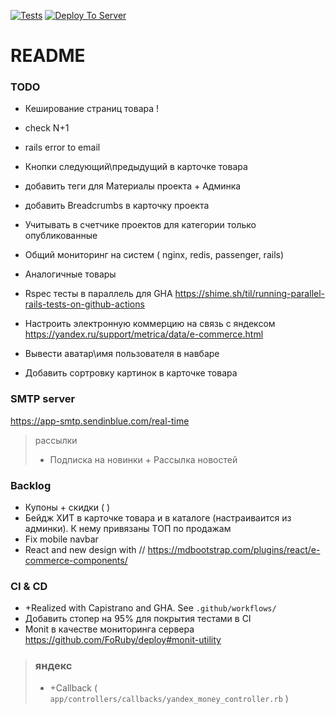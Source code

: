 [![Tests](https://github.com/sasha370/project_store/actions/workflows/ci.yml/badge.svg)](https://github.com/sasha370/project_store/actions/workflows/ci.yml) [![Deploy To Server](https://github.com/sasha370/project_store/actions/workflows/deploy.yml/badge.svg)](https://github.com/sasha370/project_store/actions/workflows/deploy.yml)

# README

### TODO
- Кеширование страниц товара !
- check N+1
- rails error to email 
- Кнопки следующий\предыдущий в карточке товара
- добавить теги для Материалы проекта + Админка
- добавить Breadcrumbs  в карточку проекта
- Учитывать в счетчике проектов для категории только опубликованные 
- Общий мониторинг на систем ( nginx, redis, passenger, rails)
- Аналогичные товары 

- Rspec тесты в параллель для GHA https://shime.sh/til/running-parallel-rails-tests-on-github-actions
- Настроить электронную коммерцию на связь с яндексом  https://yandex.ru/support/metrica/data/e-commerce.html
- Вывести аватар\имя пользователя в навбаре
- Добавить сортровку картинок в карточке товара

### SMTP server
https://app-smtp.sendinblue.com/real-time

> рассылки
>- Подписка на новинки + Рассылка новостей

### Backlog

- Купоны + скидки ( )
- Бейдж ХИТ в карточке товара и в каталоге (настраиваится из админки). К нему привязаны ТОП по продажам
- Fix mobile navbar
- React and new design with //  https://mdbootstrap.com/plugins/react/e-commerce-components/

### CI & CD
 - +Realized with Capistrano and GHA. See `.github/workflows/`
 - Добавить стопер на 95% для покрытия тестами в CI
 - Monit  в качестве мониторинга сервера https://github.com/FoRuby/deploy#monit-utility

> ### яндекс
> - +Callback  ( `app/controllers/callbacks/yandex_money_controller.rb` )



